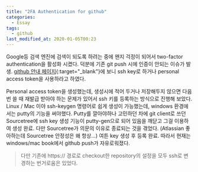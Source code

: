 ```yaml
---
title: "2FA Authentication for github"
categories:
  - Essay
tags:
  - github
last_modified_at: 2020-01-05T00:23
---
```


Google등 검색 엔진에 검색이 되도록 하려는 중에 왠지 걱정이 되어서 two-factor authentication을 활성화 시켰다.
덕분에 기존 git push 시에 인증이 안되는 이슈가 발생.
 [github 안내 페이지](https://help.github.com/en/github/authenticating-to-github/accessing-github-using-two-factor-authentication){:target="_blank"}에 
보니 ssh key로 하거나 personal access token을 사용하라고 하였다.

Personal access token을 생성했는데, 생성시에 적어 두거나 저장해두지 않으면 다음번 쓸 때 재발급 받아야 하는 문제가 있어서
ssh 키를 등록하는 방식으로 진행해 보았다.
Linux / Mac 이야 ssh-keygen 명령어로 쉽게 생성이 가능했는데, windows 환경에서는 putty의 기능을 써야했다. 
Putty를 깔아야하나 고민하던 차에 git client로 쓰던 Sourcetree에 ssh key 생성 기능이 putty-gen으로 되어 있음을 깨닫고
그걸 이용하여 생성 완료.
다만 Sourcetree가 의문의 이유로 종료되는 것을 겪었다. (Atlassian 좋아하는데 Sourcetree 안정성은 왜 항상...) 
여튼 key 생성 후 등록 완료. 따라서 현재는 windows/mac book에서 github push가 자유로워졌다.
> 다만 기존에 https:// 경로로 checkout한 repository의 설정을 모두 ssh로 변경하는 번거로움은 있었다.